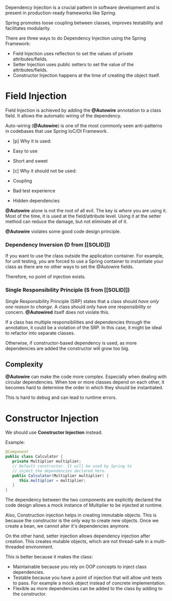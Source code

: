 Dependency Injection is  a crucial pattern in software development and is present in production-ready frameworks like Spring. 

Spring promotes loose coupling between classes, improves testability and facilitates modularity.

There are three ways to do Dependency Injection using the Spring Framework:
- Field Injection uses reflection to set the values of private attributes/fields.
- Setter Injection uses public setters to set the value of the attributes/fields.
- Constructor  Injection happens at the time of creating the object itself.

# Field Injection
Field Injection is achieved by adding the **@Autowire** annotation to a class field. It allows the automatic wiring of the dependency.  

Auto-wiring (**@Autowire**) is one of the most commonly seen anti-patterns in codebases that use Spring IoC/DI Framework. 

- [p] Why it is used:
- Easy to use
- Short and sweet

- [c] Why it should not be used:
- Coupling
- Bad test experience
- Hidden dependencies

**@Autowire** alone is not the root of all evil. The key is _where_ you are using it. Most of the time, it is used at the field/attribute level. Using it at the setter method can reduce the damage, but not eliminate all of it.

**@Autowire** violates some good code design principle.

### Dependency Inversion (D from [[SOLID]])
 If you want to use the class outside the application container. For example, for unit testing, you are forced to use a Spring container to instantiate your class as there are no other ways to set the @Autowire fields.

Therefore, no point of injection exists.

### Single Responsibility Principle  (S from [[SOLID]])
Single Responsibility Principle (SRP)  states that a class should _have only one reason to change_. A class should only have one responsibility or concern. **@Autowired** itself does not violate this. 

If a class has multiple responsibilities and dependencies through the annotation, it could be a violation of the SRP. In this case, it might be ideal to refactor into separate classes.

Otherwise, if constructor-based dependency is used, as more dependencies are added the constructor will grow too big.

## Complexity
**@Autowire** can make the code more complex. Especially when dealing with circular dependencies.  When tow or more classes depend on each other, it becomes hard to determine the order in which they should be instantiated. 

This is hard to debug and can lead to runtime errors.

# Constructor Injection
We should use  **Constructor Injection** instead. 

Example:
``` Java
@Component
public class Calculator {
   private Multiplier multiplier;
   // Default constructor. It will be used by Spring to 
   // inject the dependencies declared here.
   public Calculator(Multiplier multiplier) {
      this.multiplier = multiplier;
   }
}
```

The dependency between the two components are explicitly declared the code design allows a mock instance of Multiplier to be injected at runtime.

Also, Construction injection helps in creating immutable objects. This is because the constructor is the only way to create new objects. Once we create a bean, we cannot alter it's dependencies anymore.

On the other hand, setter injection allows dependency injection after creation. This creates mutable objects, which are not thread-safe in a multi-threaded environment.

This is better because it makes the class:
- Maintainable because you rely on OOP concepts to inject class dependencies.
- Testable because you have a point of injection that will allow unit tests to pass. For example a mock object instead of concrete implementation. 
-  Flexible as more dependencies can be added to the class by adding to the constructor.

